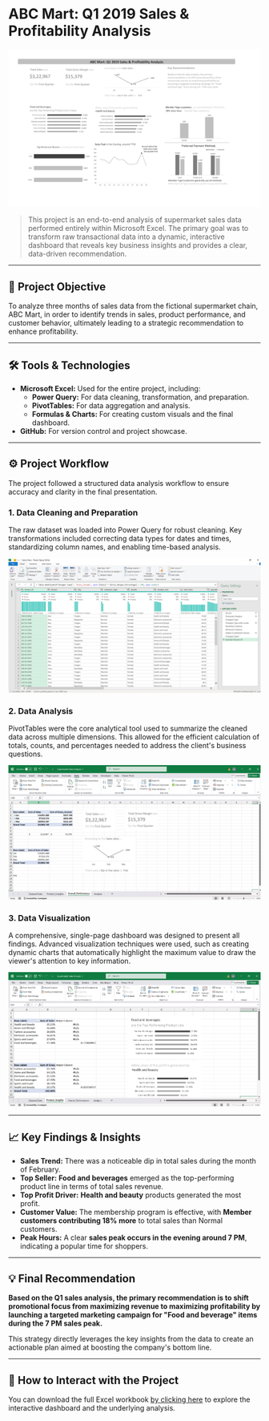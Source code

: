 # ABC Mart: Q1 2019 Sales & Profitability Analysis

![Final Dashboard](Images/Dashboard.jpg)

> This project is an end-to-end analysis of supermarket sales data performed entirely within Microsoft Excel. The primary goal was to transform raw transactional data into a dynamic, interactive dashboard that reveals key business insights and provides a clear, data-driven recommendation.

---

## 🎯 Project Objective

To analyze three months of sales data from the fictional supermarket chain, ABC Mart, in order to identify trends in sales, product performance, and customer behavior, ultimately leading to a strategic recommendation to enhance profitability.

---

## 🛠️ Tools & Technologies

- **Microsoft Excel:** Used for the entire project, including:
  - **Power Query:** For data cleaning, transformation, and preparation.
  - **PivotTables:** For data aggregation and analysis.
  - **Formulas & Charts:** For creating custom visuals and the final dashboard.
- **GitHub:** For version control and project showcase.

---

## ⚙️ Project Workflow

The project followed a structured data analysis workflow to ensure accuracy and clarity in the final presentation.

### 1. Data Cleaning and Preparation
The raw dataset was loaded into Power Query for robust cleaning. Key transformations included correcting data types for dates and times, standardizing column names, and enabling time-based analysis.

![Data Cleaning in Power Query](Images/datacleaning.png)

### 2. Data Analysis
PivotTables were the core analytical tool used to summarize the cleaned data across multiple dimensions. This allowed for the efficient calculation of totals, counts, and percentages needed to address the client's business questions.

![PivotTable Analysis](Images/analysis.png)

### 3. Data Visualization
A comprehensive, single-page dashboard was designed to present all findings. Advanced visualization techniques were used, such as creating dynamic charts that automatically highlight the maximum value to draw the viewer's attention to key information.

![Custom Chart Visualization](Images/visualization.png)

---

## 📈 Key Findings & Insights

- **Sales Trend:** There was a noticeable dip in total sales during the month of February.
- **Top Seller:** **Food and beverages** emerged as the top-performing product line in terms of total sales revenue.
- **Top Profit Driver:** **Health and beauty** products generated the most profit.
- **Customer Value:** The membership program is effective, with **Member customers contributing 18% more** to total sales than Normal customers.
- **Peak Hours:** A clear **sales peak occurs in the evening around 7 PM**, indicating a popular time for shoppers.

---

## 💡 Final Recommendation

**Based on the Q1 sales analysis, the primary recommendation is to shift promotional focus from maximizing revenue to maximizing profitability by launching a targeted marketing campaign for "Food and beverage" items during the 7 PM sales peak.**

This strategy directly leverages the key insights from the data to create an actionable plan aimed at boosting the company's bottom line.

---

## 🚀 How to Interact with the Project

You can download the full Excel workbook [by clicking here](https://github.com/AdityaAgarwal1602/ABC_Mart-Sales-Analysis/raw/refs/heads/main/Supermarket%20Sales%20Analysis.xlsx) to explore the interactive dashboard and the underlying analysis.
